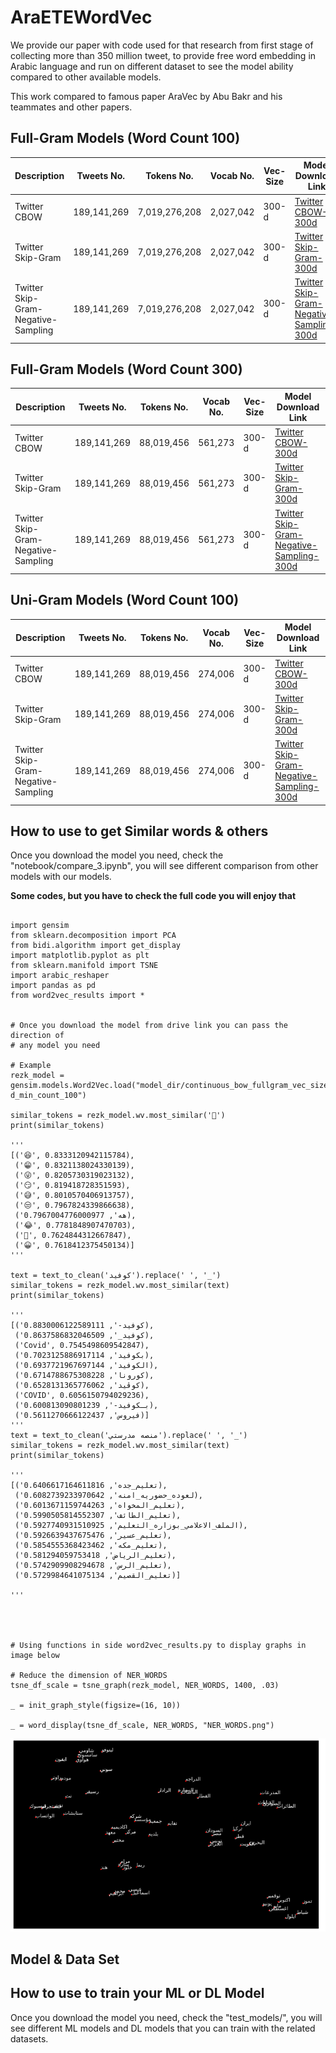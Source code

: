 # AraETEWordVec


We provide our paper with code used for that research from first stage of collecting more than 350 million tweet, to provide free word embedding in Arabic language and run on different dataset to see the model ability compared to other available models.

This work compared to famous paper AraVec by Abu Bakr and his teammates and other papers.


## Full-Gram Models (Word Count 100)

| Description | Tweets No. | Tokens No. | Vocab No. | Vec-Size | Model Download Link |
| --- | --- | --- | --- |  --- | --- |
| Twitter CBOW | 189,141,269 | 7,019,276,208 | 2,027,042 | 300-d | [Twitter CBOW-300d](https://drive.google.com/drive/folders/1yE-QBrrcVtoGLk3aNqTAaVG1US3VrJzL?usp=sharing) |
| Twitter Skip-Gram | 189,141,269 | 7,019,276,208 | 2,027,042 | 300-d | [Twitter Skip-Gram-300d](https://drive.google.com/drive/folders/1WE_A2vD0_uBJmPBXfO-vJAxJhFFyDF4M?usp=sharing) |
| Twitter Skip-Gram-Negative-Sampling | 189,141,269 | 7,019,276,208 | 2,027,042 | 300-d | [Twitter Skip-Gram-Negative-Sampling-300d](https://drive.google.com/drive/folders/1WE_A2vD0_uBJmPBXfO-vJAxJhFFyDF4M?usp=sharing) |





## Full-Gram Models (Word Count 300) 

| Description | Tweets No. | Tokens No. | Vocab No. | Vec-Size | Model Download Link |
| --- | --- | --- | --- |  --- | --- |
| Twitter CBOW | 189,141,269 | 88,019,456 | 561,273 | 300-d | [Twitter CBOW-300d](https://drive.google.com/drive/folders/1zkzBhVlb0hTnN5bU59HTGFOh2w4Wj_Pq?usp=sharing) |
| Twitter Skip-Gram | 189,141,269 | 88,019,456 | 561,273 | 300-d | [Twitter Skip-Gram-300d](https://drive.google.com/drive/folders/1Xov6HTWUuZ3bBHtzFFE_zbA2AZ-9pdBF?usp=sharing) |
| Twitter Skip-Gram-Negative-Sampling | 189,141,269 | 88,019,456 | 561,273 | 300-d | [Twitter Skip-Gram-Negative-Sampling-300d](https://drive.google.com/drive/folders/1eVtFEcbzFPfg9wah4rw1w9ik-E4QGEl1?usp=sharing) |


## Uni-Gram Models (Word Count 100) 

| Description | Tweets No. | Tokens No. | Vocab No. | Vec-Size | Model Download Link |
| --- | --- | --- | --- |  --- | --- |
| Twitter CBOW | 189,141,269 | 88,019,456 | 274,006 | 300-d | [Twitter CBOW-300d](https://drive.google.com/drive/folders/1CPfi3qIDiz3CnOjrsCTfaGUs79lU11jR?usp=sharing) |
| Twitter Skip-Gram | 189,141,269 | 88,019,456 | 274,006 | 300-d | [Twitter Skip-Gram-300d](https://drive.google.com/drive/folders/13nHCDmrp_x5yv_JrB6zl1pR99gO0Mg5q?usp=sharing) |
| Twitter Skip-Gram-Negative-Sampling | 189,141,269 | 88,019,456 | 274,006 | 300-d | [Twitter Skip-Gram-Negative-Sampling-300d](https://drive.google.com/drive/folders/134Il9Addbc2DTaVjHN_4NXQZ2U2pnk85?usp=sharing) |


## How to use to get Similar words & others

Once you download the model you need, check the "notebook/compare_3.ipynb", you will see different comparison from other models with our models.

**Some codes, but you have to check the full code you will enjoy that**

```

import gensim
from sklearn.decomposition import PCA
from bidi.algorithm import get_display
import matplotlib.pyplot as plt
from sklearn.manifold import TSNE
import arabic_reshaper
import pandas as pd
from word2vec_results import *


# Once you download the model from drive link you can pass the direction of
# any model you need

# Example
rezk_model = gensim.models.Word2Vec.load("model_dir/continuous_bow_fullgram_vec_size_300-d_min_count_100")

similar_tokens = rezk_model.wv.most_similar('🤣')
print(similar_tokens)

'''
[('😆', 0.8333120942115784),
 ('😁', 0.8321138024330139),
 ('😜', 0.8205730319023132),
 ('😏', 0.819418728351593),
 ('😅', 0.8010570406913757),
 ('😒', 0.7967824339866638),
 ('هه', 0.7967004776000977),
 ('😂', 0.7781848907470703),
 ('😬', 0.7624844312667847),
 ('😀', 0.7618412375450134)]
'''

text = text_to_clean('كوفيد').replace(' ', '_')
similar_tokens = rezk_model.wv.most_similar(text)
print(similar_tokens)

'''
[('كوفيد-', 0.8830006122589111),
 ('كوفيد_', 0.8637586832046509),
 ('Covid', 0.7545498609542847),
 ('بكوفيد', 0.7023125886917114),
 ('الكوفيد', 0.6937721967697144),
 ('كورونا', 0.6714788675308228),
 ('كوڤيد', 0.6528131365776062),
 ('COVID', 0.6056150794029236),
 ('بـكوفيد-', 0.600813090801239),
 ('فيروس', 0.5611270666122437)]
'''
text = text_to_clean('منصه مدرستي').replace(' ', '_')
similar_tokens = rezk_model.wv.most_similar(text)
print(similar_tokens)

'''
[('تعليم_جده', 0.6406617164611816),
 ('لعوده_حضوريه_امنه', 0.6082739233970642),
 ('تعليم_المخواه', 0.6013671159744263),
 ('تعليم_الطائف', 0.5990505814552307),
 ('الملف_الاعلامي_بوزاره_التعليم', 0.5927740931510925),
 ('تعليم_عسير', 0.5926639437675476),
 ('تعليم_مكه', 0.5854555368423462),
 ('تعليم_الرياض', 0.581294059753418),
 ('تعليم_الرس', 0.5742909908294678),
 ('تعليم_القصيم', 0.5729984641075134)]

'''




# Using functions in side word2vec_results.py to display graphs in image below

# Reduce the dimension of NER_WORDS
tsne_df_scale = tsne_graph(rezk_model, NER_WORDS, 1400, .03)

_ = init_graph_style(figsize=(16, 10))

_ = word_display(tsne_df_scale, NER_WORDS, "NER_WORDS.png")

```

<img src="images/NER_WORDS_2.png">


## Model & Data Set 



## How to use to train your ML or DL Model

Once you download the model you need, check the "test_models/", you will see different ML models and DL models that you can train with the related datasets.




